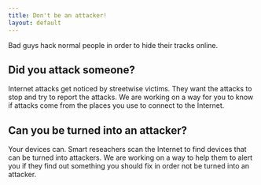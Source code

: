 ```yaml
---
title: Don't be an attacker!
layout: default
---
```

<!-- markdownlint-disable MD041-->
<!-- markdownlint-disable MD002-->

Bad guys hack normal people in order to hide their tracks online.

<!-- markdownlint-disable MD026-->

## Did you attack someone?

Internet attacks get noticed by streetwise victims. They want the attacks to stop
and try to report the attacks. We are working on a way for you to know if attacks
come from the places you use to connect to the Internet.

## Can you be turned into an attacker?

Your devices can.
Smart reseachers scan the Internet to find devices that can be turned into attackers.
We are working on a way to help them to alert you if they find out something you should
fix in order not be turned into an attacker.
